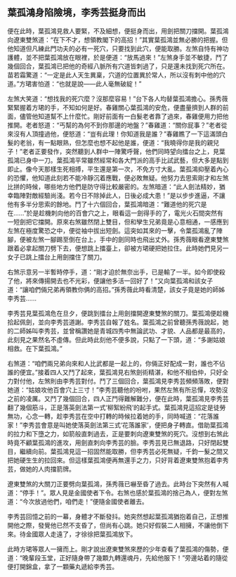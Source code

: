 葉孤鴻身陷險境，李秀芸挺身而出
------------------------------

便在此時，葉孤鴻見救人要緊，不及細想，便挺身而出，用劍把關刀擋開。葉孤鴻向遼東雙煞道：“在下不才，想領教閣下的高招！”其實葉孤鴻並無必勝的把握。但他知道但凡練此門功夫的必有一死穴，只要找到此穴，便能取勝。左煞自恃有神功護體，並不把葉孤鴻放在眼裡，於是便道：“放馬過來！”左煞身手並不敏捷，鬥了幾個回合，葉孤鴻已把他的奇經八脈所有穴道皆刺過了，只是還未找到死穴所在。苗若霜驚道：“一定是此人天生異稟，穴道的位置異於常人，所以沒有刺中他的穴道。”方珺害怕道：“也就是說——此人毫無破綻！”

左煞大笑道：“想找我的死穴麼？沒那麼容易！”台下各人均替葉孤鴻擔心。孫秀薇緊緊握着方珺的手，不知如何是好。春雞關心葉孤鴻的安危，便盡量擠到人群的前面，儘管他知道幫不上什麼忙。剛好前面有一白髮老者靠了過來，春雞便用力把他推開。老者怒道：“丐幫的為何不到你那邊的地盤？”春雞道：“關你屁事？”老者從來沒有人頂撞過他，便怒道：“豈有此理！你知道我是誰？”春雞瞧了一下這滿頭白髮的老翁，有一點眼熟，但怎麼也想不起他是誰，便道：“我曉得你是我的親兒子！”老者正要發作，突然聽到人群中一陣驚呼聲，他們同時望向擂台之上，見葉孤鴻已身中一刀。葉孤鴻平常雖然經常和各大門派的高手比試武藝，但大多是點到即止。像今天那樣生死相搏，平生還是第一次，不免方寸大亂。葉孤鴻抑壓着內心的恐懼，他知道此刻若不能冷靜沉着應戰，便必敗無疑。他努力去思索剛才和左煞比拼的時候，哪些地方他們是防守得比較嚴密的。左煞暗道：“此人劍法精妙，猶幸臨陣對敵經驗尚淺。若今日不除掉此人，日後必成大患！”是以步步進逼，不讓他有多半分思索的餘地。鬥了十六個回合，葉孤鴻暗道：“難道他的死穴是在......”於是趁機刺向他的百會穴之上，眼看這一劍得手的了，電光火石間突然有一短劍把它擋開。原來右煞雖然閉上雙目，但和孿生兄弟竟是心意相通，一感應到左煞在極度驚恐之中，便從袖中拔出短劍。這突如其來的一擊，令葉孤鴻亂了陣腳，便被左煞一腳踢至倒在台上，手中的劍同時也飛出丈外。孫秀薇眼看遼東雙煞跟着必拿起關刀劈下去，便想跳上擂臺上，卻被方珺硬把她拉住。此時她們見另一女子已跳上擂台上用劍擋住了關刀。

右煞示意另一半暫時停手，道：“剛才迫於無奈出手，已是輸了一半。如今即使殺了他，將來傳揚開去也不光彩，便讓他多活一回好了！”又向葉孤鴻和該女子道：“讓咱們倆兄弟再領教你俩的高招。”孫秀薇此時看清楚，該女子竟是她的師姊李秀芸......

李秀芸見葉孤鴻危在旦夕，便跳到擂台上用劍擋開遼東雙煞的關刀。葉孤鴻便趁機拾起佩劍，並向李秀芸道謝。李秀芸自報了姓名。葉孤鴻之前曾聽孫秀薇說起，她的二師姊叫李秀芸，並曾稱讚她是青城四秀中無論武功、才貌、人品都是最高的，此刻見之果然名不虛傳。但此時此刻他不便多說，只點了一下頭，道：“多謝姑娘相救。在下葉孤鴻。”

右煞道：“咱們兩兄弟向來和人比武都是一起上的，你倆正好配成一對，誰也不佔誰的便宜。”接着四人又鬥了起來，葉孤鴻見右煞劍術精湛，和他不相伯仲，只好全力對付他，左煞則由李秀芸對付。鬥了三個回合，葉孤鴻見李秀芸頻頻落敗，便對她道：“姑娘攻他百會穴上三寸！”李秀芸聽他的吩咐，果然左煞有所忌憚，攻勢沒之前的凌厲。又鬥了幾個回合，四人正鬥得難解難分，便在此時，葉孤鴻見李秀芸翻了幾個筋斗，正是落英劍法第一式‘柳絮紛飛’的起手式。葉孤鴻見這招定是徒勞無功，心念一轉，趁李秀芸在空中打轉的時候拉着她的手，同時喊道：“花落誰家！”李秀芸會意是叫她使落英劍法第三式‘花落誰家’，便把身子轉直。借助葉孤鴻的拉力和下墮之力，如箭般直刺過去，正是要刺向遼東雙煞的死穴。沒想到右煞此時竟不顧葉孤鴻的進攻，用劍直刺向李秀芸的臉。李秀芸見已無退路，只好閉起雙目，繼續向前。葉孤鴻見這一招固然能取勝，但李秀芸必死無疑，千鈞一髮之間又把她硬生生的拉回來。但這樣葉孤鴻便再無還手之力，只好背着遼東雙煞抱着李秀芸，做她的人肉擋箭牌。

遼東雙煞的大關刀正要劈向葉孤鴻，孫秀薇已嚇至昏了過去。此時台下突然有人喊道：“停手！”。眾人見是金國使者下令。右煞也感於葉孤鴻的捨己為人，便對左煞道：“今次放過他們，咱們走！”便隨金國使者離去。

李秀芸回憶之前的一幕，身體才不斷發抖。她突然想起葉孤鴻猶抱着自己，正想推開他之際，發覺他已然不支昏了，但尚有心跳。她只好假裝二人相擁，不讓他倒下來。待金國眾人走遠了，才徐徐把葉孤鴻放下。

此時方珺等眾人一擁而上。剛才說出遼東雙煞來歷的少年查看了葉孤鴻的傷勢，便道：“晚輩段玉堂，正好隨身帶了幾顆九轉還魂丹，先給他服下！”旁邊站着的隨從便打開錦盒，拿了一顆藥丸遞給李秀芸。
